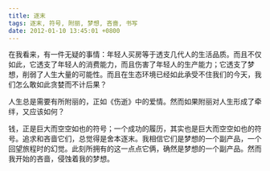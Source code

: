 ```yaml
---
title: 逐末
tags: 逐末, 符号, 附丽, 梦想, 吝啬, 书写
date: 2012-01-10 13:45:01 +0800
---
```



在我看来，有一件无疑的事情：年轻人买房等于透支几代人的生活品质。而且不仅如此，它透支了年轻人的消费能力，而且伤害了年轻人的生产能力；它透支了梦想，削弱了人生大量的可能性。而且在生态环境已经如此承受不住我们的今天，我们怎么敢如此贪婪而不计后果？

人生总是需要有所附丽的，正如《伤逝》中的爱情。然而如果附丽对人生形成了牵绊，又应该如何？

钱，正是巨大而空空如也的符号；一个成功的履历，其实也是巨大而空空如也的符号。追求和吝啬它们，总觉得是舍本逐末。我相信它们是梦想的一个副产品，一个回望旅程时的幻觉。此刻所拥有的这一点点它俩，确然是梦想的一个副产品。然而我开始的吝啬，侵蚀着我的梦想。

